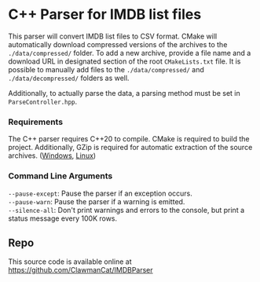# C++ Parser for IMDB list files
This parser will convert IMDB list files to CSV format.
CMake will automatically download compressed versions of the archives to the `./data/compressed/` folder.
To add a new archive, provide a file name and a download URL in designated section of the root `CMakeLists.txt` file.
It is possible to manually add files to the `./data/compressed/` and `./data/decompressed/` folders as well.

Additionally, to actually parse the data, a parsing method must be set in `ParseController.hpp`.


### Requirements
The C++ parser requires C++20 to compile. CMake is required to build the project.
Additionally, GZip is required for automatic extraction of the source archives. ([Windows](http://gnuwin32.sourceforge.net/packages/gzip.htm), [Linux](https://ftp.gnu.org/gnu/gzip/))


### Command Line Arguments
`--pause-except`:   Pause the parser if an exception occurs.  
`--pause-warn`:     Pause the parser if a warning is emitted.  
`--silence-all`:    Don't print warnings and errors to the console, but print a status message every 100K rows.

## Repo
This source code is available online at https://github.com/ClawmanCat/IMDBParser
